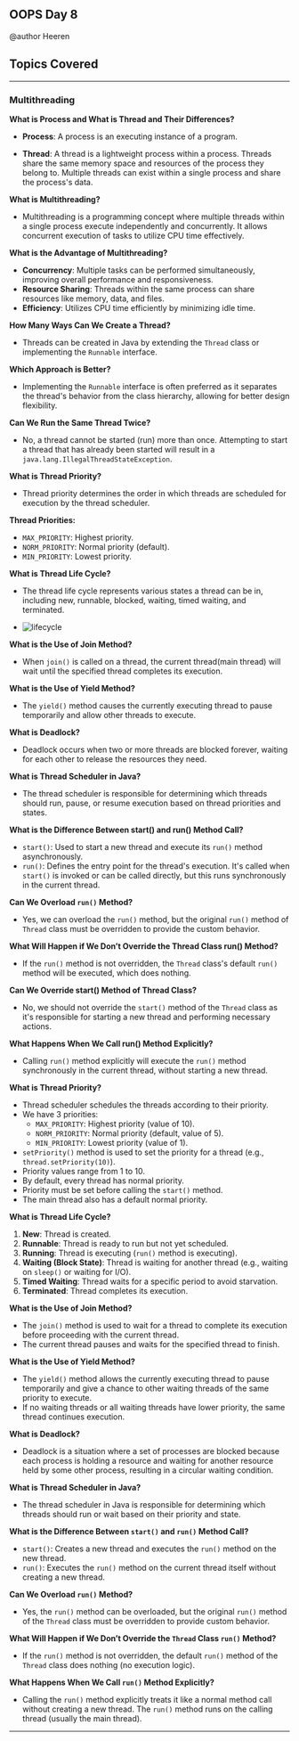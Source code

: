 ## OOPS Day 8

 @author Heeren

 **Topics Covered**
--------------
---

### Multithreading

**What is Process and What is Thread and Their Differences?**

- **Process**: A process is an executing instance of a program. 
  
- **Thread**: A thread is a lightweight process within a process. Threads share the same memory space and resources of the process they belong to. Multiple threads can exist within a single process and share the process's data.

**What is Multithreading?**

- Multithreading is a programming concept where multiple threads within a single process execute independently and concurrently. It allows concurrent execution of tasks to utilize CPU time effectively.

**What is the Advantage of Multithreading?**

- **Concurrency**: Multiple tasks can be performed simultaneously, improving overall performance and responsiveness.
- **Resource Sharing**: Threads within the same process can share resources like memory, data, and files.
- **Efficiency**: Utilizes CPU time efficiently by minimizing idle time.

**How Many Ways Can We Create a Thread?**

- Threads can be created in Java by extending the `Thread` class or implementing the `Runnable` interface.

**Which Approach is Better?**

- Implementing the `Runnable` interface is often preferred as it separates the thread's behavior from the class hierarchy, allowing for better design flexibility.

**Can We Run the Same Thread Twice?**

- No, a thread cannot be started (run) more than once. Attempting to start a thread that has already been started will result in a `java.lang.IllegalThreadStateException`.

**What is Thread Priority?**

- Thread priority determines the order in which threads are scheduled for execution by the thread scheduler.

**Thread Priorities:**

- `MAX_PRIORITY`: Highest priority.
- `NORM_PRIORITY`: Normal priority (default).
- `MIN_PRIORITY`: Lowest priority.

**What is Thread Life Cycle?**

- The thread life cycle represents various states a thread can be in, including new, runnable, blocked, waiting, timed waiting, and terminated.
  
- ![lifecycle](https://github.com/codewithheeren/Java/assets/87074236/2e296a71-1cc2-4d7b-8b61-6e3671dd36e7)


**What is the Use of Join Method?**

  - When `join()` is called on a thread, the current thread(main thread) will wait until the specified thread completes its execution.

**What is the Use of Yield Method?**

- The `yield()` method causes the currently executing thread to pause temporarily and allow other threads to execute.

**What is Deadlock?**

- Deadlock occurs when two or more threads are blocked forever, waiting for each other to release the resources they need.

**What is Thread Scheduler in Java?**

- The thread scheduler is responsible for determining which threads should run, pause, or resume execution based on thread priorities and states.

**What is the Difference Between start() and run() Method Call?**

- `start()`: Used to start a new thread and execute its `run()` method asynchronously.
- `run()`: Defines the entry point for the thread's execution. It's called when `start()` is invoked or can be called directly, but this runs synchronously in the current thread.

**Can We Overload `run()` Method?**

- Yes, we can overload the `run()` method, but the original `run()` method of `Thread` class must be overridden to provide the custom behavior.

**What Will Happen if We Don’t Override the Thread Class run() Method?**

- If the `run()` method is not overridden, the `Thread` class's default `run()` method will be executed, which does nothing.

**Can We Override start() Method of Thread Class?**

- No, we should not override the `start()` method of the `Thread` class as it's responsible for starting a new thread and performing necessary actions.

**What Happens When We Call run() Method Explicitly?**

- Calling `run()` method explicitly will execute the `run()` method synchronously in the current thread, without starting a new thread.

**What is Thread Priority?**

- Thread scheduler schedules the threads according to their priority.
- We have 3 priorities:
  - `MAX_PRIORITY`: Highest priority (value of 10).
  - `NORM_PRIORITY`: Normal priority (default, value of 5).
  - `MIN_PRIORITY`: Lowest priority (value of 1).
- `setPriority()` method is used to set the priority for a thread (e.g., `thread.setPriority(10)`).
- Priority values range from 1 to 10.
- By default, every thread has normal priority.
- Priority must be set before calling the `start()` method.
- The main thread also has a default normal priority.

**What is Thread Life Cycle?**

1. **New**: Thread is created.
2. **Runnable**: Thread is ready to run but not yet scheduled.
3. **Running**: Thread is executing (`run()` method is executing).
4. **Waiting (Block State)**: Thread is waiting for another thread (e.g., waiting on `sleep()` or waiting for I/O).
5. **Timed Waiting**: Thread waits for a specific period to avoid starvation.
6. **Terminated**: Thread completes its execution.

**What is the Use of Join Method?**

- The `join()` method is used to wait for a thread to complete its execution before proceeding with the current thread.
- The current thread pauses and waits for the specified thread to finish.

**What is the Use of Yield Method?**

- The `yield()` method allows the currently executing thread to pause temporarily and give a chance to other waiting threads of the same priority to execute.
- If no waiting threads or all waiting threads have lower priority, the same thread continues execution.

**What is Deadlock?**

- Deadlock is a situation where a set of processes are blocked because each process is holding a resource and waiting for another resource held by some other process, resulting in a circular waiting condition.

**What is Thread Scheduler in Java?**

- The thread scheduler in Java is responsible for determining which threads should run or wait based on their priority and state.

**What is the Difference Between `start()` and `run()` Method Call?**

- `start()`: Creates a new thread and executes the `run()` method on the new thread.
- `run()`: Executes the `run()` method on the current thread itself without creating a new thread.

**Can We Overload `run()` Method?**

- Yes, the `run()` method can be overloaded, but the original `run()` method of the `Thread` class must be overridden to provide custom behavior.

**What Will Happen if We Don’t Override the `Thread` Class `run()` Method?**

- If the `run()` method is not overridden, the default `run()` method of the `Thread` class does nothing (no execution logic).

**What Happens When We Call `run()` Method Explicitly?**

- Calling the `run()` method explicitly treats it like a normal method call without creating a new thread. The `run()` method runs on the calling thread (usually the main thread).


--------------

